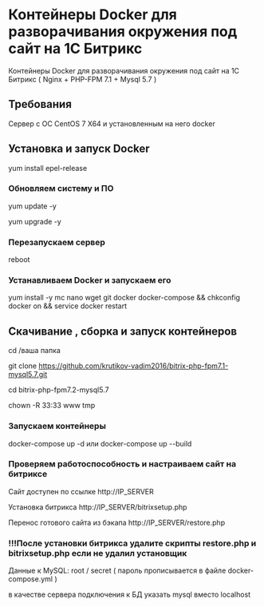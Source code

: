 # Контейнеры Docker для разворачивания окружения под сайт на 1С Битрикс 

Контейнеры Docker для разворачивания окружения под сайт на 1С Битрикс ( Nginx + PHP-FPM 7.1 + Mysql 5.7 )

## Требования

Сервер с ОС CentOS 7 X64 и установленным на него docker

## Установка  и запуск Docker

yum install epel-release

### Обновляем систему и ПО

yum update -y

yum upgrade -y

### Перезапускаем сервер

reboot

### Устанавливаем Docker и запускаем его

yum install -y mc nano wget git docker docker-compose && chkconfig docker on && service docker restart

## Скачивание , сборка и запуск контейнеров

cd /ваша папка

git clone https://github.com/krutikov-vadim2016/bitrix-php-fpm7.1-mysql5.7.git

cd bitrix-php-fpm7.2-mysql5.7

chown -R 33:33 www tmp

### Запускаем контейнеры

docker-compose up -d
или
docker-compose up --build



###  Проверяем работоспособность и настраиваем сайт на битриксе

Сайт доступен по ссылке http://IP_SERVER

Установка битрикса http://IP_SERVER/bitrixsetup.php

Перенос готового сайта из бэкапа http://IP_SERVER/restore.php
### !!!После установки битрикса удалите скрипты restore.php и bitrixsetup.php если не удалил установщик

Данные к MySQL:
root / secret ( пароль прописывается в файле docker-compose.yml )

в качестве сервера подключения к БД указать mysql вместо localhost
